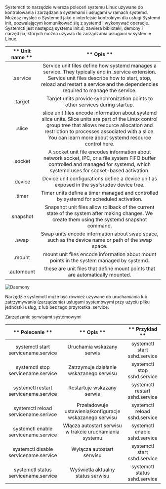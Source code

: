 Systemctl to narzędzie wiersza poleceń systemu Linux używane do kontrolowania i zarządzania systemami i usługami w ramach systemd. Możesz myśleć o Systemctl jako o interfejsie kontrolnym dla usługi Systemd init, pozwalającym komunikować się z systemd i wykonywać operacje.  
Systemctl jest następcą systemu Init.d; zawiera biblioteki, demony i narzędzia, których można używać do zarządzania usługami w systemie Linux.

| **    Unit   name   ** |                                                                                                                              **    Opis  **                                                                                                                              |
|:----------------------:|:--------------------------------------------------------------------------------------------------------------------------------------------------------------------------------------------------------------------------------------------------------------------------------:|
|         .service       |                     Service unit files define how   systemd manages a service. They typically end in .service extension. Service   unit files describe how to start, stop, reload and restart a service and the   dependencies required to manage the service.                   |
|         .target        |                                                                                                  Target units provide synchronization   points to other services during startup.                                                                                                 |
|          .slice        |     slice unit files encode   information about systemd slice units. Slice units are part of the Linux   control group tree that allows resource allocation and restriction to   processes associated with a slice. You can learn more about systemd resource   control here.    |
|         .socket        |                                              A socket unit file encodes   information about network socket, IPC, or a file system FIFO buffer   controlled and managed for systemd, which systemd uses for socket-based   activation.                                            |
|         .device        |                                                                                            Device unit configurations define a   device unit as exposed in the sysfs/udev device tree.                                                                                           |
|          .timer        |                                                                                              Timer units define a timer managed and   controlled by systemd for scheduled activation.                                                                                            |
|        .snapshot       |                                                                 Snapshot unit files allow rollback of   the current state of the system after making changes. We create them using   the systemd snapshot command.                                                               |
|          .swap         |                                                                                        Swap units encode information about   swap space, such as the device name or path of the swap space.                                                                                      |
|          .mount        |                                                                                             mount unit files encode information   about mount points in the system managed by systemd.                                                                                           |
|        .automount      |                                                                                                  these are unit files that define mount   points that are automatically mounted.                                                                                                 |

![Daemony](2_4_1_daemony2.png)

Narzędzie systemctl może być również używane do uruchamiania lub zatrzymywania (zarządzania) usługami systemowymi przy użyciu pliku jednostki usług, z lub bez tego przyrostka .service.

Zarządzanie serwisami systemowymi

|             ** 						  							  								 Polecenie  							 						 					**             |                         ** 						  							  								 Opis  							 						 					**                        |          ** 						  							  								 Przykład  							 						 					**          |
|:-----------------------------------------------:|:-----------------------------------------------------------------:|:----------------------------------------:|
|   						  							  								 systemctl start servicename.service  							 						 					  |                 						  							  								 Uruchamia wskazany serwis  							 						 					                |   						  							  								 systemctl start sshd.service  							 						 					  |
|    						  							  								 systemctl stop servicename.service  							 						 					  |          						  							  								 Zatrzymuje działanie wskazanego serwisu  							 						 					         |    						  							  								 systemctl stop sshd.service  							 						 					  |
|  						  							  								 systemctl restart servicename.service  							 						 					 |                 						  							  								 Restartuje wskazany serwis  							 						 					               |  						  							  								 systemctl restart sshd.service  							 						 					 |
|   						  							  								 systemctl reload servicename.serivce  							 						 					 |  						  							  								 Przeładowuje ustawienia/konfiguracje wskazanego serwisu  							 						 					 |   						  							  								 systemctl reload sshd.service  							 						 					 |
|   						  							  								 systemctl enable servicename.service  							 						 					 |  						  							  								 Włącza autostart serwisu w trakcie uruchamiania systemu  							 						 					 |   						  							  								 systemctl enable sshd.service  							 						 					 |
|  						  							  								 systemctl disable servicename.service  							 						 					 |                 						  							  								 Wyłącza autostart serwisu  							 						 					                |   						  							  								 systemctl start sshd.service  							 						 					  |
|   						  							  								 systemctl status servicename.service  							 						 					 |             						  							  								 Wyświetla aktualny status serwisu  							 						 					            |   						  							  								 systemctl status sshd.service  							 						 					 |

